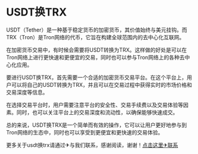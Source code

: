 # USDT换TRX

USDT（Tether）是一种基于稳定货币的加密货币，其价值始终与美元挂钩。而TRX（Tron）是Tron网络的代币，它旨在构建全球范围内的去中心化互联网。

在加密货币交易中，有时候会需要将USDT转换为TRX。这样做的好处是可以在Tron网络上进行更快速和更便宜的交易，同时也可以参与Tron网络上的各种去中心化应用。

要进行USDT换TRX，首先需要一个合适的加密货币交易平台。在这个平台上，用户可以将自己的USDT转换为TRX，并且可以在交易过程中获得实时的市场价格和交易深度等信息。

在选择交易平台时，用户需要注意平台的安全性、交易手续费以及交易体验等因素。同时，也可以关注平台上的交易深度和流动性，以确保能够快速成交。

总的来说，USDT换TRX是一个简单而有效的操作，它可以让用户更好地参与到Tron网络的生态中，同时也可以享受到更便宜和更快速的交易体验。

更多关于usdt换trx请通过✈与我们联系，感谢阅读，谢谢！[点击这里✈联系](https://www.trx.tw)